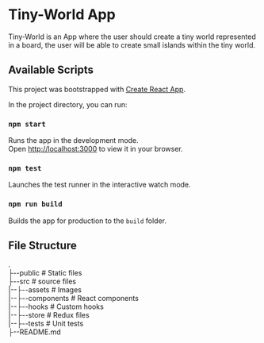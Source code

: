 # Tiny-World App

Tiny-World is an App where the user should create a tiny world represented in a board, 
the user will be able to create small islands within the tiny world. 

## Available Scripts

This project was bootstrapped with [Create React App](https://github.com/facebook/create-react-app).

In the project directory, you can run:
### `npm start`
Runs the app in the development mode.\
Open [http://localhost:3000](http://localhost:3000) to view it in your browser.

### `npm test`
Launches the test runner in the interactive watch mode.
### `npm run build`
Builds the app for production to the `build` folder.


## File Structure
.                                          
├--public         # Static files\
├--src            # source files\
|--├--assets      # Images\
|--├--components  # React components\
|--├--hooks       # Custom hooks\
|--├--store       # Redux files\
|--├--tests       # Unit tests\
├--README.md              
